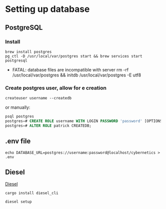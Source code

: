 # Setting up database

## PostgreSQL

### Install
```
brew install postgres
pg_ctl -D /usr/local/var/postgres start && brew services start postgresql
```

* FATAL:  database files are incompatible with server
rm -rf /usr/local/var/postgres && initdb /usr/local/var/postgres -E utf8

### Create postgres user, allow for e creation

```
createuser username --createdb
```

or manually:
``` sql
psql postgres
postgres=# CREATE ROLE username WITH LOGIN PASSWORD 'password' [OPTIONS]
postgres=# ALTER ROLE patrick CREATEDB; 
```

## .env file

```
echo DATABASE_URL=postgres://username:password@localhost/cybernetics > .env
```

## Diesel

[Diesel](http://diesel.rs/guides/getting-started/)
```
cargo install diesel_cli

diesel setup
```
